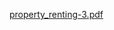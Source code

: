 [property_renting-3.pdf](https://github.com/user-attachments/files/19330272/property_renting-3.pdf)
